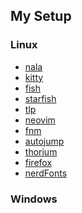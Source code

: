 ## My Setup 

### Linux
- [nala](https://gitlab.com/volian/nala)
- [kitty](https://sw.kovidgoyal.net/kitty/)
- [fish]()
- [starfish]()
- [tlp]()
- [neovim]()
- [fnm]()
- [autojump]()
- [thorium]()
- [firefox]()
- [nerdFonts]()

### Windows 
<!-- If time is not right, use sudo apt install systemd-timesyncd & sudo systemctl start  -->
<!-- tlp - power management, better battery -->
<!-- nala - frontend for apt, makes download faster, better UI -->
<!-- kitty - faster term emulator, also term muxing -->
<!-- fish - shell -->
<!-- starfish - better eautiful shell prompt -->
<!-- better fonts - nerdfonts - mono with ligatures -- Use CaskaydiaCove Nerd Font -->
<!-- neovim - editor -->
<!-- 	- download nvim appImage -->
<!-- 	- run chmod u+x ./nvim.appimage to make it executable -->
<!-- 	- move image to sudo mv nvim.appimage /usr/local/bin/nvim or any bin in your path ( echo $PATH ) -->
<!-- 	- in .bashrc or .fishrc or .zshrc put alias vi = nvim to open nvim if we type vi -->
<!-- 	- also in rc file EDITOR=/usr/local/bin/nvim -->
<!-- firefox - force enable hardware acceleration - set in about:config gfx.webrender.all to true & layers.acceleration.force-enabled to true -->
<!-- thorium - faster browser -->
<!-- fnm - install using cargo, fnm completions --shell=fish > ~/.config/fish/completions/fnm.fish -- use this for fish completion -->
<!-- autojump - put the below code in config.fish after building from github autojump repository -->
<!-- begin -->
<!--     set --local AUTOJUMP_PATH $HOME/.autojump/share/autojump/autojump.fish -->
<!--     if test -e $AUTOJUMP_PATH -->
<!--         source $AUTOJUMP_PATH -->
<!--     end -->
<!-- end -->

